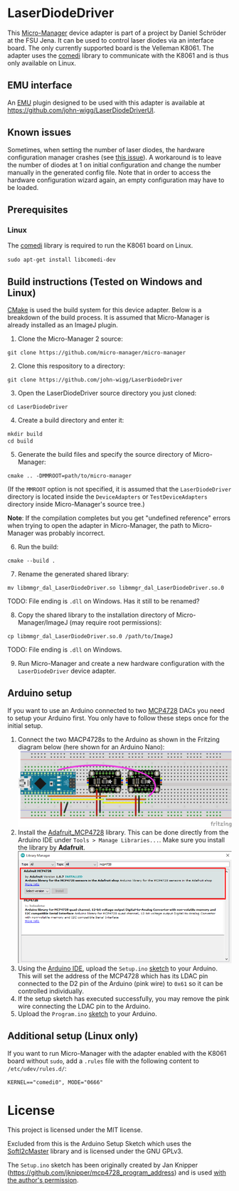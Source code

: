 # LaserDiodeDriver

This [Micro-Manager](https://github.com/micro-manager/micro-manager) device adapter is part of a project by Daniel Schröder at the FSU Jena. It can be used to control laser diodes via an interface board. The only currently supported board is the Velleman K8061. The adapter uses the [comedi](https://www.comedi.org/) library to communicate with the K8061 and is thus only available on Linux.

## EMU interface

An [EMU](https://micro-manager.org/wiki/EMU) plugin designed to be used with this adapter is available at https://github.com/john-wigg/LaserDiodeDriverUI.

## Known issues

Sometimes, when setting the number of laser diodes, the hardware configuration manager crashes (see [this issue](https://github.com/john-wigg/LaserDiodeDriver/issues/1)). A workaround is to leave the number of diodes at 1 on initial configuration and change the number manually in the generated config file. Note that in order to access the hardware configuration wizard again, an empty configuration may have to be loaded.

## Prerequisites

### Linux

The [comedi](https://www.comedi.org/) library is required to run the K8061 board on Linux.

`sudo apt-get install libcomedi-dev`


## Build instructions (Tested on Windows and Linux)

[CMake](https://cmake.org/) is used the build system for this device adapter. Below is a breakdown of the build process. It is assumed that Micro-Manager is already installed as an ImageJ plugin.

1. Clone the Micro-Manager 2 source:
```
git clone https://github.com/micro-manager/micro-manager
```

2. Clone this respository to a directory:
```
git clone https://github.com/john-wigg/LaserDiodeDriver
```

3. Open the LaserDiodeDriver source directory you just cloned:
```
cd LaserDiodeDriver
```

4. Create a build directory and enter it:
```
mkdir build
cd build
```

5. Generate the build files and specify the source directory of Micro-Manager:
```
cmake .. -DMMROOT=path/to/micro-manager
```
(If the `MMROOT` option is not specified, it is assumed that the `LaserDiodeDriver` directory is located inside the `DeviceAdapters` or `TestDeviceAdapters` directory inside Micro-Manager's source tree.)

**Note**: If the compilation completes but you get "undefined reference" errors when trying to open the adapter in Micro-Manager, the path to Micro-Manager was probably incorrect.

6. Run the build:
```
cmake --build .
```

7. Rename the generated shared library:
```
mv libmmgr_dal_LaserDiodeDriver.so libmmgr_dal_LaserDiodeDriver.so.0
```

TODO: File ending is `.dll` on Windows. Has it still to be renamed?

8. Copy the shared library to the installation directory of Micro-Manager/ImageJ (may require root permissions):
```
cp libmmgr_dal_LaserDiodeDriver.so.0 /path/to/ImageJ
```

TODO: File ending is `.dll` on Windows.

9. Run Micro-Manager and create a new hardware configuration with the `LaserDiodeDriver` device adapter.

## Arduino setup

If you want to use an Arduino connected to two [MCP4728](https://learn.adafruit.com/adafruit-mcp4728-i2c-quad-dac) DACs you need to setup your Arduino first. You only have to follow these steps once for the initial setup.

1. Connect the two MACP4728s to the Arduino as shown in the Fritzing diagram below (here shown for an Arduino Nano):
![](media/fritzings/arduino_breadboard.png)
2. Install the [Adafruit_MCP4728](https://github.com/adafruit/Adafruit_MCP4728) library. This can be done directly from the Arduino IDE under `Tools > Manage Libraries...`. Make sure you install the library by **Adafruit**.
![](media/library_manager.png)
1. Using the [Arduino IDE](https://www.arduino.cc/en/software), upload the `Setup.ino` [sketch](arduino_sketches/Setup.ino) to your Arduino. This will set the address of the MCP4728 which has its LDAC pin connected to the D2 pin of the Arduino (pink wire) to `0x61` so it can be controlled individually.
1. If the setup sketch has executed successfully, you may remove the pink wire connecting the LDAC pin to the Arduino.
1. Upload the `Program.ino` [sketch](arduino_sketches/Program.ino) to your Arduino.

## Additional setup (Linux only)

If you want to run Micro-Manager with the adapter enabled with the K8061 board without `sudo`, add a `.rules` file with the following content to `/etc/udev/rules.d/`:

```
KERNEL=="comedi0", MODE="0666"
```

# License

This project is licensed under the MIT license.

Excluded from this is the Arduino Setup Sketch which uses the [SoftI2cMaster](https://github.com/TrippyLighting/SoftI2cMaster) library and is licensed under the GNU GPLv3.

The `Setup.ino` sketch has been originally created by Jan Knipper (https://github.com/jknipper/mcp4728_program_address) and is used [with the author's permission](https://github.com/jknipper/mcp4728_program_address/issues/1).